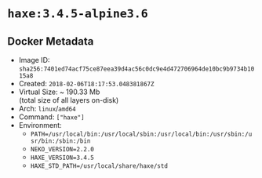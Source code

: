 # `haxe:3.4.5-alpine3.6`

## Docker Metadata

- Image ID: `sha256:7401ed74acf75ce87eea39d4ac56c0dc9e4d472706964de10bc9b9734b1015a8`
- Created: `2018-02-06T18:17:53.048381867Z`
- Virtual Size: ~ 190.33 Mb  
  (total size of all layers on-disk)
- Arch: `linux`/`amd64`
- Command: `["haxe"]`
- Environment:
  - `PATH=/usr/local/bin:/usr/local/sbin:/usr/local/bin:/usr/sbin:/usr/bin:/sbin:/bin`
  - `NEKO_VERSION=2.2.0`
  - `HAXE_VERSION=3.4.5`
  - `HAXE_STD_PATH=/usr/local/share/haxe/std`
